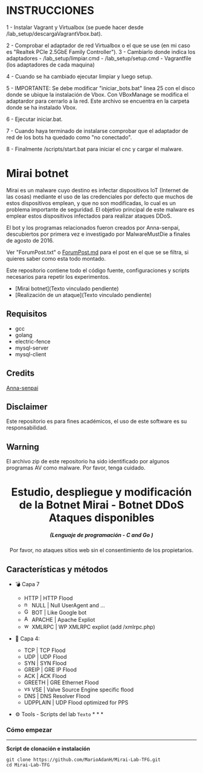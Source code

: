 # INSTRUCCIONES 

1 - Instalar Vagrant y Virtualbox (se puede hacer desde /lab_setup/descargaVagrantVbox.bat).

2 - Comprobar el adaptador de red Virtualbox o el que se use (en mi caso es "Realtek PCIe 2.5GbE Family Controller").
3 - Cambiarlo donde indica los adaptadores
               - /lab_setup/limpiar.cmd
               - /lab_setup/setup.cmd
               - Vagrantfile (los adaptadores de cada maquina)

4 - Cuando se ha cambiado ejecutar limpiar y luego setup.

5 - IMPORTANTE: Se debe modificar "iniciar_bots.bat" linea 25 con el disco donde se ubique la instalación de Vbox. Con VBoxManage se modifica el adaptardor para cerrarlo a la red.
Este archivo se encuentra en la carpeta donde se ha instalado Vbox.

6 - Ejecutar iniciar.bat.

7 - Cuando haya terminado de instalarse comprobar que el adaptador de red de los bots ha quedado como "no conectado".

8 - Finalmente /scripts/start.bat para iniciar el cnc y cargar el malware.

# Mirai botnet

Mirai es un malware cuyo destino es infectar dispositivos IoT (Internet de las cosas) mediante el uso de las credenciales por defecto que muchos de estos dispositivos emplean, y que no son modificadas, lo cual es un problema importante de seguridad. El objetivo principal de este malware es emplear estos dispositivos infectados para realizar ataques DDoS.


El bot y los programas relacionados fueron creados por Anna-senpai, descubiertos por primera vez e investigado por MalwareMustDie a finales de agosto de 2016. 

Ver "ForumPost.txt" o [ForumPost.md](ForumPost.md) para el post en el que se se filtra, si quieres saber como esta todo montado.

Este repositorio contiene todo el código fuente, configuraciones y scripts necesarios para repetir los experimentos.

  * [Mirai botnet](Texto vinculado pendiente)
  * [Realización de un ataque](Texto vinculado pendiente)

  ## Requisitos
* gcc
* golang
* electric-fence
* mysql-server
* mysql-client

## Credits
[Anna-senpai](https://hackforums.net/showthread.php?tid=5420472)

## Disclaimer
Este repositorio es para fines académicos, el uso de este software es su responsabilidad.

## Warning
El archivo zip de este repositorio ha sido identificado por algunos programas AV como malware. Por favor, tenga cuidado.

<h1 align="center">Estudio, despliegue y modificación de la Botnet Mirai - Botnet DDoS Ataques disponibles</h1>
<em><h5 align="center">(Lenguaje de programación - C and Go )</h5></em>

<p align="center">
  
<p align="center">Por favor, no ataques sitios web sin el consentimiento de los propietarios.</p>

## Características y métodos

 * 💣 Capa 7

   * HTTP | HTTP Flood
   * <img src="https://img.icons8.com/plasticine/2x/null-symbol.png" width="16" height="16" alt="null"> NULL | Null UserAgent and ...
   * <img src="https://upload.wikimedia.org/wikipedia/commons/thumb/5/53/Google_%22G%22_Logo.svg/1024px-Google_%22G%22_Logo.svg.png" width="16" height="16" alt="Google bot"> BOT | Like Google bot
   * <img src="https://upload.wikimedia.org/wikipedia/commons/thumb/a/a8/Apache_HTTP_Server_Logo_%282016%29.svg/1000px-Apache_HTTP_Server_Logo_%282016%29.svg.png" width="16" height="16" alt="Apache Webserver"> APACHE | Apache Expliot
   * <img src="https://icon-library.com/images/icon-for-wordpress/icon-for-wordpress-16.jpg" width="16" height="16" alt="wordpress expliot"> XMLRPC | WP XMLRPC expliot (add /xmlrpc.php)



* 🧨 Capa 4: 
  * TCP | TCP Flood 
  * UDP | UDP Flood 
  * SYN | SYN Flood
  * GREIP | GRE IP Flood
  * ACK | ACK Flood
  * GREETH | GRE Ethernet Flood
  * <img src="https://ia803109.us.archive.org/27/items/source-engine-video-projects/source-engine-video-projects_itemimage.png" width="16" height="16" alt="vse"> VSE | Valve Source Engine specific flood
  * DNS | DNS Resolver Flood
  * UDPPLAIN | UDP Flood optimized for PPS

* ⚙️ Tools - Scripts del lab
`
Texto
`
  * 
  *
  *  


### Cómo empezar

---

**Script de clonación e instalación**

```shell script
git clone https://github.com/MarioAdanH/Mirai-Lab-TFG.git
cd Mirai-Lab-TFG


```

[github]: https://github.com/MarioAdanH 'GitHub'

